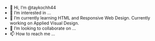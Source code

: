 - 👋 Hi, I’m @taykochh44
- 👀 I’m interested in ...
- 🌱 I’m currently learning HTML and Responsive Web Design.  Currently working on Applied Visual Design.
- 💞️ I’m looking to collaborate on ...
- 📫 How to reach me ...

<!---
taykochh44/taykochh44 is a ✨ special ✨ repository because its `README.md` (this file) appears on your GitHub profile.
You can click the Preview link to take a look at your changes.
--->
